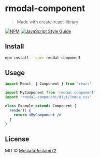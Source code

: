 # rmodal-component

> Made with create-react-library

[![NPM](https://img.shields.io/npm/v/rmodal-component.svg)](https://www.npmjs.com/package/rmodal-component) [![JavaScript Style Guide](https://img.shields.io/badge/code_style-standard-brightgreen.svg)](https://standardjs.com)

## Install

```bash
npm install --save rmodal-component
```

## Usage

```jsx
import React, { Component } from 'react'

import MyComponent from 'rmodal-component'
import 'rmodal-component/dist/index.css'

class Example extends Component {
  render() {
    return <MyComponent />
  }
}
```

## License

MIT © [MostafaRostami72](https://github.com/MostafaRostami72)
